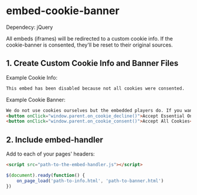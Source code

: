 # embed-cookie-banner

Dependecy: jQuery

All embeds (iframes) will be redirected to a custom cookie info. If the cookie-banner is consented, they'll be reset to their original sources.

## 1. Create Custom Cookie Info and Banner Files

Example Cookie Info:
```html
This embed has been disabled because not all cookies were consented.
```

Example Cookie Banner:
```html
We do not use cookies ourselves but the embedded players do. If you want to use them, please consent all cookies. Accepting essential cookies will disable the players.<br>
<button onClick="window.parent.on_cookie_decline()">Accept Essential Only</button>
<button onClick="window.parent.on_cookie_consent()">Accept All Cookies</button>
```

## 2. Include embed-handler

Add to each of your pages' headers:
```html
<script src="path-to-the-embed-handler.js"></script>
```
```javascript
$(document).ready(function() {
    on_page_load('path-to-info.html', 'path-to-banner.html')
})
```
